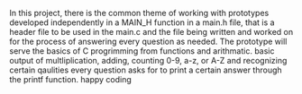 In this project, there is the common theme of working with prototypes developed independently in a MAIN_H function in a main.h file, that is a header file to be used in the main.c and the file being written and worked on for the process of answering every question as needed. 
The prototype will serve the basics of C progrimming from functions and arithmatic. basic output of multliplication, adding, counting 0-9, a-z, or A-Z and recognizing certain qaulities every question asks for to print a certain answer through the printf function.
happy coding
